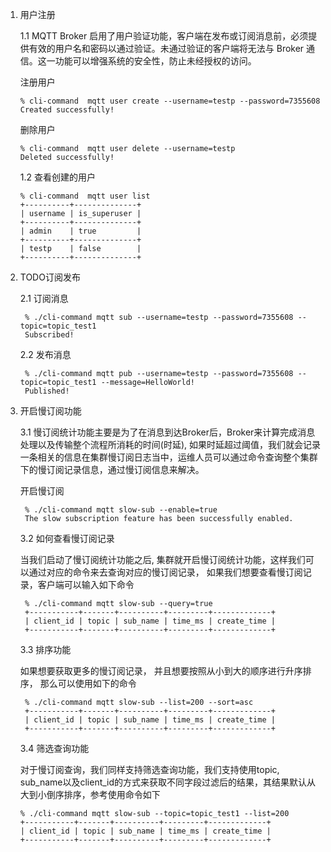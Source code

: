 1. 用户注册

    1.1 MQTT Broker 启用了用户验证功能，客户端在发布或订阅消息前，必须提供有效的用户名和密码以通过验证。未通过验证的客户端将无法与 Broker 通信。这一功能可以增强系统的安全性，防止未经授权的访问。

     注册用户
    ```console
    % cli-command  mqtt user create --username=testp --password=7355608
    Created successfully!
    ```
     删除用户
    ```console
    % cli-command  mqtt user delete --username=testp
    Deleted successfully!
    ```
    1.2 查看创建的用户

    ```console
    % cli-command  mqtt user list
    +----------+--------------+
    | username | is_superuser |
    +----------+--------------+
    | admin    | true         |
    +----------+--------------+
    | testp    | false        |
    +----------+--------------+
    ```

2. TODO订阅发布

   2.1 订阅消息

   ```console
    % ./cli-command mqtt sub --username=testp --password=7355608 --topic=topic_test1
    Subscribed!
    ```

   2.2 发布消息

   ```console
    % ./cli-command mqtt pub --username=testp --password=7355608 --topic=topic_test1 --message=HelloWorld!
    Published!
    ```


3. 开启慢订阅功能

   3.1 慢订阅统计功能主要是为了在消息到达Broker后，Broker来计算完成消息处理以及传输整个流程所消耗的时间(时延), 如果时延超过阈值，我们就会记录一条相关的信息在集群慢订阅日志当中，运维人员可以通过命令查询整个集群下的慢订阅记录信息，通过慢订阅信息来解决。

   开启慢订阅
   ```console
    % ./cli-command mqtt slow-sub --enable=true
    The slow subscription feature has been successfully enabled.
   ```

   3.2 如何查看慢订阅记录

    当我们启动了慢订阅统计功能之后, 集群就开启慢订阅统计功能，这样我们可以通过对应的命令来去查询对应的慢订阅记录， 如果我们想要查看慢订阅记录，客户端可以输入如下命令

   ```console
    % ./cli-command mqtt slow-sub --query=true
    +-----------+-------+----------+---------+-------------+
    | client_id | topic | sub_name | time_ms | create_time |
    +-----------+-------+----------+---------+-------------+
    ```

   3.3 排序功能

   如果想要获取更多的慢订阅记录， 并且想要按照从小到大的顺序进行升序排序， 那么可以使用如下的命令

   ```console
    % ./cli-command mqtt slow-sub --list=200 --sort=asc
    +-----------+-------+----------+---------+-------------+
    | client_id | topic | sub_name | time_ms | create_time |
    +-----------+-------+----------+---------+-------------+
    ```

   3.4 筛选查询功能

    对于慢订阅查询，我们同样支持筛选查询功能，我们支持使用topic, sub_name以及client_id的方式来获取不同字段过滤后的结果，其结果默认从大到小倒序排序，参考使用命令如下

    ```console
    % ./cli-command mqtt slow-sub --topic=topic_test1 --list=200
    +-----------+-------+----------+---------+-------------+
    | client_id | topic | sub_name | time_ms | create_time |
    +-----------+-------+----------+---------+-------------+
    ```
